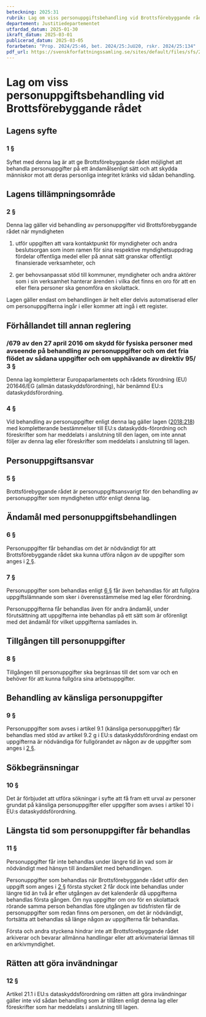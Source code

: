 ```yaml
---
beteckning: 2025:31
rubrik: Lag om viss personuppgiftsbehandling vid Brottsförebyggande rådet
departement: Justitiedepartementet
utfardad_datum: 2025-01-30
ikraft_datum: 2025-03-01
publicerad_datum: 2025-03-05
forarbeten: "Prop. 2024/25:46, bet. 2024/25:JuU20, rskr. 2024/25:134"
pdf_url: https://svenskforfattningssamling.se/sites/default/files/sfs/2025-01/SFS2025-31.pdf
---
```


# Lag om viss personuppgiftsbehandling vid Brottsförebyggande rådet

## Lagens syfte

### 1 §

Syftet med denna lag är att ge Brottsförebyggande rådet möjlighet att behandla personuppgifter på ett ändamålsenligt sätt och att skydda människor mot att deras personliga integritet kränks vid sådan behandling.

## Lagens tillämpningsområde

### 2 §

Denna lag gäller vid behandling av personuppgifter vid Brottsförebyggande rådet när myndigheten

1. utför uppgiften att vara kontaktpunkt för myndigheter och andra beslutsorgan som inom ramen för sina respektive myndighetsuppdrag fördelar offentliga medel eller på annat sätt granskar offentligt finansierade verksamheter, och

2. ger behovsanpassat stöd till kommuner, myndigheter och andra aktörer som i sin verksamhet hanterar ärenden i vilka det finns en oro för att en eller flera personer ska genomföra en skolattack.

Lagen gäller endast om behandlingen är helt eller delvis automatiserad eller om personuppgifterna ingår i eller kommer att ingå i ett register.

## Förhållandet till annan reglering

### /679 av den 27 april 2016 om skydd för fysiska personer med avseende på behandling av personuppgifter och om det fria flödet av sådana uppgifter och om upphävande av direktiv 95/ 3 §

Denna lag kompletterar Europaparlamentets och rådets förordning (EU) 201646/EG (allmän dataskyddsförordning), här benämnd EU:s dataskyddsförordning.

### 4 §

Vid behandling av personuppgifter enligt denna lag gäller lagen ([2018:218](https://selex.se/eli/sfs/2018/218)) med kompletterande bestämmelser till EU:s dataskydds-förordning och föreskrifter som har meddelats i anslutning till den lagen, om inte annat följer av denna lag eller föreskrifter som meddelats i anslutning till lagen.

## Personuppgiftsansvar

### 5 §

Brottsförebyggande rådet är personuppgiftsansvarigt för den behandling av personuppgifter som myndigheten utför enligt denna lag.

## Ändamål med personuppgiftsbehandlingen

### 6 §

Personuppgifter får behandlas om det är nödvändigt för att Brottsförebyggande rådet ska kunna utföra någon av de uppgifter som anges i [2 §](#2).

### 7 §

Personuppgifter som behandlas enligt [6 §](#6) får även behandlas för att fullgöra uppgiftslämnande som sker i överensstämmelse med lag eller förordning.

Personuppgifterna får behandlas även för andra ändamål, under förutsättning att uppgifterna inte behandlas på ett sätt som är oförenligt med det ändamål för vilket uppgifterna samlades in.

## Tillgången till personuppgifter

### 8 §

Tillgången till personuppgifter ska begränsas till det som var och en behöver för att kunna fullgöra sina arbetsuppgifter.

## Behandling av känsliga personuppgifter

### 9 §

Personuppgifter som avses i artikel 9.1 (känsliga personuppgifter) får behandlas med stöd av artikel 9.2 g i EU:s dataskyddsförordning endast om uppgifterna är nödvändiga för fullgörandet av någon av de uppgifter som anges i [2 §](#2).

## Sökbegränsningar

### 10 §

Det är förbjudet att utföra sökningar i syfte att få fram ett urval av personer grundat på känsliga personuppgifter eller uppgifter som avses i artikel 10 i EU:s dataskyddsförordning.

## Längsta tid som personuppgifter får behandlas

### 11 §

Personuppgifter får inte behandlas under längre tid än vad som är nödvändigt med hänsyn till ändamålet med behandlingen.

Personuppgifter som behandlas när Brottsförebyggande rådet utför den uppgift som anges i [2 §](#2) första stycket 2 får dock inte behandlas under längre tid än två år efter utgången av det kalenderår då uppgifterna behandlas första gången. Om nya uppgifter om oro för en skolattack rörande samma person behandlas före utgången av tidsfristen får de personuppgifter som redan finns om personen, om det är nödvändigt, fortsätta att behandlas så länge någon av uppgifterna får behandlas.

Första och andra styckena hindrar inte att Brottsförebyggande rådet arkiverar och bevarar allmänna handlingar eller att arkivmaterial lämnas till en arkivmyndighet.

## Rätten att göra invändningar

### 12 §

Artikel 21.1 i EU:s dataskyddsförordning om rätten att göra invändningar gäller inte vid sådan behandling som är tillåten enligt denna lag eller föreskrifter som har meddelats i anslutning till lagen.
